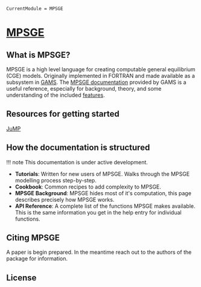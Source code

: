 ```@meta
CurrentModule = MPSGE
```


# [MPSGE](https://github.com/julia-mpsge/MPSGE.jl)

## What is MPSGE?
MPSGE is a high level language for creating computable general equilibrium (CGE) models. Originally implemented in FORTRAN and made available as a subsystem in [GAMS](https://www.gams.com/). The [MPSGE documentation](https://www.gams.com/latest/docs/UG_MPSGE_Intro.html) provided by GAMS is a useful reference, especially for background, theory, and some understanding of the included [features](https://www.gams.com/latest/docs/UG_MPSGE_Intro.html#UG_MPSGE_Intro_KeywordsSyntax).



## Resources for getting started


[JuMP](https://jump.dev/JuMP.jl/stable/)


## How the documentation is structured

!!! note
    This documentation is under active development. 

- **Tutorials**: Written for new users of MPSGE. Walks through the MPSGE modelling process step-by-step. 
- **Cookbook**: Common recipes to add complexity to MPSGE.
- **MPSGE Background**: MPSGE hides most of it's computation, this page describes precisely how MPSGE works.
- **API Reference**: A complete list of the functions MPSGE makes available. This is the same information you get in the help entry for individual functions.

## Citing MPSGE
A paper is begin prepared. In the meantime reach out to the authors of the package for information.


## License